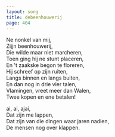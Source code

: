 ```yaml
---
layout: song
title: debeenhouwerij
page: 404
---
```


Ne nonkel van mij,  
Zijjn beenhouwerij,  
Die wilde maar niet marcheren,  
Toen ging hij ne stunt placeren,  
En 't zaakske begon te floreren,  
Hij schreef op zijn ruiten,  
Langs binnen en langs buiten,  
En dan nog in drie vier talen,  
Vlamingen, vreet meer dan Walen,  
Twee kopen en ene betalen!  

ai, ai, ajai,  
Dat zijn me lappen,   
Dat zijn van die dingen waar jaren nadien,  
De mensen nog over klappen.  
